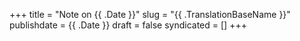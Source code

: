 +++
title = "Note on {{ .Date }}"
slug = "{{ .TranslationBaseName }}"
publishdate = {{ .Date }}
draft = false
syndicated = []
+++
